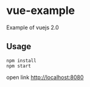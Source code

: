 # vue-example
Example of vuejs 2.0

## Usage
```
npm install
npm start
```

open link [http://localhost:8080](http://localhost:8080)